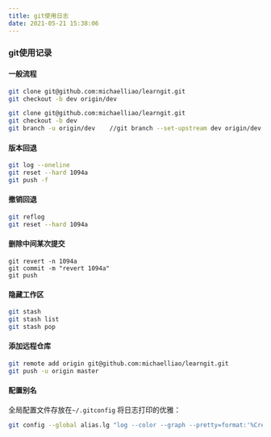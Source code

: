 ```yaml
---
title: git使用日志
date: 2021-05-21 15:38:06
---
```



### git使用记录

#### 一般流程
```bash
git clone git@github.com:michaelliao/learngit.git
git checkout -b dev origin/dev
```
```bash
git clone git@github.com:michaelliao/learngit.git
git checkout -b dev
git branch -u origin/dev	//git branch --set-upstream dev origin/dev
```

#### 版本回退
```bash
git log --oneline
git reset --hard 1094a
git push -f
```

#### 撤销回退
```bash
git reflog
git reset --hard 1094a
```

#### 删除中间某次提交
```bsah
git revert -n 1094a
git commit -m "revert 1094a"
git push
```

#### 隐藏工作区
```bash
git stash
git stash list
git stash pop
```

#### 添加远程仓库
```bash
git remote add origin git@github.com:michaelliao/learngit.git
git push -u origin master
```

#### 配置别名
全局配置文件存放在`~/.gitconfig`
将日志打印的优雅：
```bash
git config --global alias.lg "log --color --graph --pretty=format:'%Cred%h%Creset -%C(yellow)%d%Creset %s %Cgreen(%cr) %C(bold blue)<%an>%Creset' --abbrev-commit"
```

